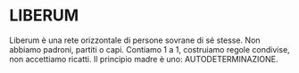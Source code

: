 # LIBERUM
Liberum è una rete orizzontale di persone sovrane di sé stesse. Non abbiamo padroni, partiti o capi. Contiamo 1 a 1, costruiamo regole condivise, non accettiamo ricatti. Il principio madre è uno: AUTODETERMINAZIONE.
